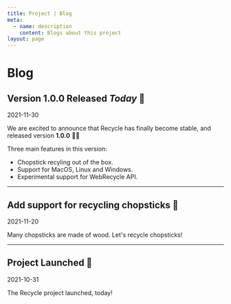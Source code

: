 ```yaml
---
title: Project | Blog
meta:
  - name: description
    content: Blogs about this project
layout: page
---
```


# Blog

## Version 1.0.0 Released *Today* 🎉

<span class="text-sm font-thin">2021-11-30</span>

We are excited to announce that Recycle has finally become stable, and released version **1.0.0** 🎉🎉

Three main features in this version:
* Chopstick recyling out of the box.
* Support for MacOS, Linux and Windows.
* Experimental support for WebRecycle API.

---

## Add support for recycling chopsticks 🥢

<span class="text-sm font-thin">2021-11-20</span>

Many chopsticks are made of wood. Let's recycle chopsticks!

---

## Project Launched 🚀

<span class="text-sm font-thin">2021-10-31</span>

The Recycle project launched, today!
